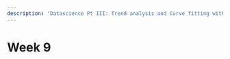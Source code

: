 ```yaml
---
description: 'Datascience Pt III: Trend analysis and Curve fitting with Numpy and Scipy'
---
```


# Week 9

